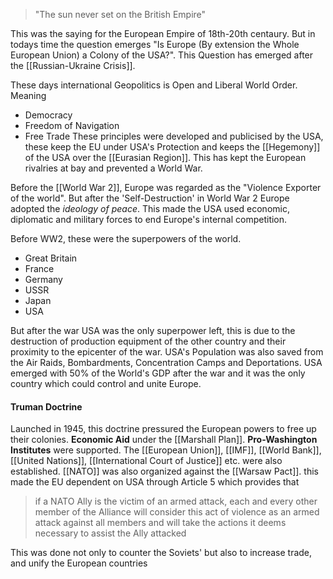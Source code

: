 > "The sun never set on the British Empire"

This was the saying for the European Empire of 18th-20th centaury. But in todays time the question emerges "Is Europe (By extension the Whole European Union) a Colony of the USA?". This Question has emerged after the [[Russian-Ukraine Crisis]].

These days international Geopolitics is Open and Liberal World Order. Meaning
- Democracy
- Freedom of Navigation
- Free Trade
These principles were developed and publicised by the USA, these keep the EU under USA's Protection and keeps the [[Hegemony]] of the USA over the [[Eurasian Region]]. This has kept the European rivalries at bay and prevented a World War.

Before the [[World War 2]], Europe was regarded as the "Violence Exporter of the world". But after the 'Self-Destruction' in World War 2 Europe adopted the *ideology of peace*. This made the USA used economic, diplomatic and military forces to end Europe's internal competition.

Before WW2, these were the superpowers of the world.
- Great Britain
- France
- Germany
- USSR
- Japan
- USA

But after the war USA was the only superpower left, this is due to the destruction of production equipment of the other country and their proximity to the epicenter of the war. USA's Population was also saved from the Air Raids, Bombardments, Concentration Camps and Deportations. USA emerged with 50% of the World's GDP after the war and it was the only country which could control and unite Europe.

#### Truman Doctrine
Launched in 1945, this doctrine pressured the European powers to free up their colonies. **Economic Aid** under the [[Marshall Plan]]. **Pro-Washington Institutes** were supported. The [[European Union]], [[IMF]], [[World Bank]], [[United Nations]], [[International Court of Justice]] etc. were also established. [[NATO]] was also organized against the [[Warsaw Pact]]. this made the EU dependent on USA through Article 5 which provides that
> if a NATO Ally is the victim of an armed attack, each and every other member of the Alliance will consider this act of violence as an armed attack against all members and will take the actions it deems necessary to assist the Ally attacked

This was done not only to counter the Soviets' but also to increase trade, and unify the European countries 